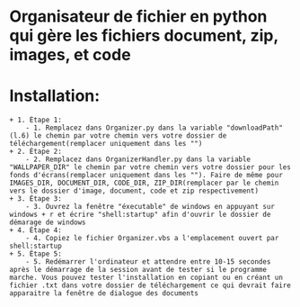# Organisateur de fichier en python qui gère les fichiers document, zip, images, et code

# Installation:
    + 1. Étape 1:
        - 1. Remplacez dans Organizer.py dans la variable "downloadPath"(l.6) le chemin par votre chemin vers votre dossier de téléchargement(remplacer uniquement dans les "")
    + 2. Étape 2:
        - 2. Remplacez dans OrganizerHandler.py dans la variable "WALLPAPER_DIR" le chemin par votre chemin vers votre dossier pour les fonds d'écrans(remplacer uniquement dans les ""). Faire de même pour IMAGES_DIR, DOCUMENT_DIR, CODE_DIR, ZIP_DIR(remplacer par le chemin vers le dossier d'image, document, code et zip respectivement)
    + 3. Étape 3:
        - 3. Ouvrez la fenêtre "éxecutable" de windows en appuyant sur windows + r et écrire "shell:startup" afin d'ouvrir le dossier de démarage de windows
    + 4. Étape 4:
        - 4. Copiez le fichier Organizer.vbs a l'emplacement ouvert par shell:startup
    + 5. Étape 5:
        - 5. Redémarrer l'ordinateur et attendre entre 10-15 secondes après le démarrage de la session avant de tester si le programme marche. Vous pouvez tester l'installation en copiant ou en créant un fichier .txt dans votre dossier de téléchargement ce qui devrait faire apparaitre la fenêtre de dialogue des documents
